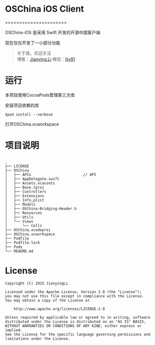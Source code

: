 # OSChina iOS Client
======================

OSChina-iOS 是采用 Swift 开发的开源中国客户端

现在仅仅开发了一小部分功能

> 关于我，欢迎关注  
> 博客：[Jianying.Li](http://jianying.li)
> 微信：[lijy91]()

# 运行
本项目使用CocoaPods管理第三方库
 
安装项目依赖的库 
```
$pod install --verbose
```

打开OSChina.xcworkspace

# 项目说明
## 
```
.
├── LICENSE
├── OSChina
│   ├── APIs						// API
│   ├── AppDelegate.swift
│   ├── Assets.xcassets
│   ├── Base.lproj
│   ├── Controllers
│   ├── Extensions
│   ├── Info.plist
│   ├── Models
│   ├── OSChina-Bridging-Header.h
│   ├── Resources
│   ├── Utils
│   └── Views
│       └── Cells
├── OSChina.xcodeproj
├── OSChina.xcworkspace
├── Podfile
├── Podfile.lock
├── Pods
└── README.md
```


# License

    Copyright (C) 2015 JianyingLi

    Licensed under the Apache License, Version 2.0 (the "License");
    you may not use this file except in compliance with the License.
    You may obtain a copy of the License at

        http://www.apache.org/licenses/LICENSE-2.0

    Unless required by applicable law or agreed to in writing, software
    distributed under the License is distributed on an "AS IS" BASIS,
    WITHOUT WARRANTIES OR CONDITIONS OF ANY KIND, either express or implied.
    See the License for the specific language governing permissions and
    limitations under the License.
